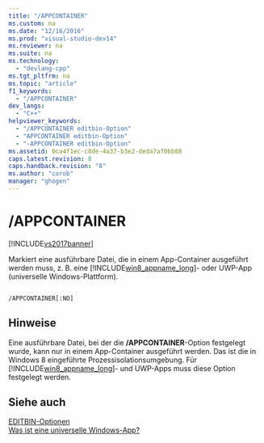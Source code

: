 ```yaml
---
title: "/APPCONTAINER"
ms.custom: na
ms.date: "12/16/2016"
ms.prod: "visual-studio-dev14"
ms.reviewer: na
ms.suite: na
ms.technology: 
  - "devlang-cpp"
ms.tgt_pltfrm: na
ms.topic: "article"
f1_keywords: 
  - "/APPCONTAINER"
dev_langs: 
  - "C++"
helpviewer_keywords: 
  - "/APPCONTAINER editbin-Option"
  - "APPCONTAINER editbin-Option"
  - "-APPCONTAINER editbin-Option"
ms.assetid: 0ca4f1ec-c8de-4a37-b3e2-deda7af0bb88
caps.latest.revision: 8
caps.handback.revision: "8"
ms.author: "corob"
manager: "ghogen"
---
```

# /APPCONTAINER
[!INCLUDE[vs2017banner](../../assembler/inline/includes/vs2017banner.md)]

Markiert eine ausführbare Datei, die in einem App\-Container ausgeführt werden muss, z. B. eine [!INCLUDE[win8_appname_long](../../build/includes/win8_appname_long_md.md)]\- oder UWP\-App \(universelle Windows\-Plattform\).  
  
```  
  
/APPCONTAINER[:NO]  
```  
  
## Hinweise  
 Eine ausführbare Datei, bei der die **\/APPCONTAINER**\-Option festgelegt wurde, kann nur in einem App\-Container ausgeführt werden. Das ist die in Windows 8 eingeführte Prozessisolationsumgebung. Für [!INCLUDE[win8_appname_long](../../build/includes/win8_appname_long_md.md)]\- und UWP\-Apps muss diese Option festgelegt werden.  
  
## Siehe auch  
 [EDITBIN\-Optionen](../../build/reference/editbin-options.md)   
 [Was ist eine universelle Windows\-App?](http://go.microsoft.com/fwlink/p/?LinkID=522074)
